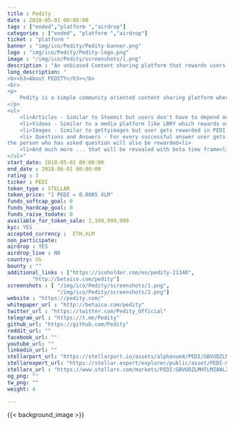 ```yaml
---
title : Pedity
date : 2018-05-01 00:00:00
tags : ["ended","platform ","airdrop"]
categories : ["ended", "platform ","airdrop"]
ticket : "platform "
banner : "img/ico/Pedity/Pedity-banner.png"
logo : "img/ico/Pedity/Pedity-logo.png"
image : "/img/ico/Pedity/screenshots/1.png"
description : "An unbiased Content sharing platform that rewards users in form of PEDI."
long_description: "
<b><h3>About PEDITY</h3></b>
<br>
<p>
	Pedity is a simple community oriented content sharing platform where every user is rewarded PEDI tokens based on content and not on upvotes/votes from other users. The term content is referred here to various possible categories listed below and are not not just limited to these -
</p>
<ul>
	<li>Articles - Similar to Steemit but users don't have to depend on upvotes<li>
	<li>Videos - Similar to a media platform like LBRY which rewards user for video sharing<li>
	<li>Images - Similar to gettyimages but user gets rewarded in PEDI Tokens<li>
	<li> Questions and Answers - For every successful answer user gets rewarded and also
the person who has asked question will also be rewarded<li>
	<li>And much more ... that will be revealed with beta time frame<li>
</ul>"
start_date: 2018-05-01 00:00:00
end_date : 2018-06-01 00:00:00
rating : 3
ticker : PEDI
token_type : STELLAR
token_price: "1 PEDI = 0.0005 XLM"
funds_softcap_goal: 0 
funds_hardcap_goal: 0
funds_raise_todate: 0
available_for_token_sale: 1,199,999,999
kyc: YES
accepted_currency :  ETH,XLM
non_participate: 
airdrop : YES
airdrop_live : NO
country: US 
bounty : ""
additional_links : ["https://icoholder.com/en/pedity-21340",
        "http://betaico.com/pedity"]
screenshots : [ "/img/ico/Pedity/screenshots/1.png",
                "/img/ico/Pedity/screenshots/2.png"]
website : "https://pedity.com/"
whitepaper_url : "http://betaico.com/pedity"
twitter_url : "https://twitter.com/Pedity_Official"
telegram_url : "https://t.me/Pedity"
github_url: "https://github.com/Pedity"
reddit_url: ""
facebook_url: ""
youtube_url: ""
linkedin_url: ""
stellarport_url: "https://stellarport.io/assets/alphanum4/PEDI/GBVUDZLMHTLMZANLZB6P4S4RYF52MVWTYVYXTQ2EJBPBX4DZI2SDOLLY"
stellarexpert_url: "https://stellar.expert/explorer/public/asset/PEDI-GBVUDZLMHTLMZANLZB6P4S4RYF52MVWTYVYXTQ2EJBPBX4DZI2SDOLLY"
stellarx_url : "https://www.stellarx.com/markets/PEDI:GBVUDZLMHTLMZANLZB6P4S4RYF52MVWTYVYXTQ2EJBPBX4DZI2SDOLLY"
og_png: ""
tw_png: ""
weight: 4

---
```



{{< background_image >}}
